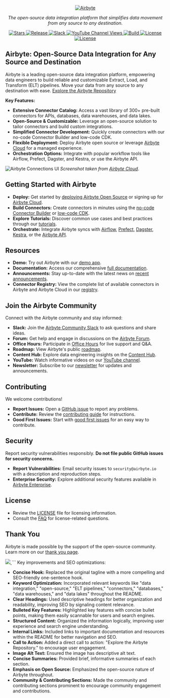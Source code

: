 <p align="center">
  <a href="https://airbyte.com"><img src="https://assets.website-files.com/605e01bc25f7e19a82e74788/624d9c4a375a55100be6b257_Airbyte_logo_color_dark.svg" alt="Airbyte"></a>
</p>

<p align="center">
  <em>The open-source data integration platform that simplifies data movement from any source to any destination.</em>
</p>

<p align="center">
<a href="https://github.com/airbytehq/airbyte/stargazers/" target="_blank">
    <img src="https://img.shields.io/github/stars/airbytehq/airbyte?style=social&label=Star&maxAge=2592000" alt="Stars">
</a>
<a href="https://github.com/airbytehq/airbyte/releases" target="_blank">
    <img src="https://img.shields.io/github/v/release/airbytehq/airbyte?color=white" alt="Release">
</a>
<a href="https://airbytehq.slack.com/" target="_blank">
    <img src="https://img.shields.io/badge/slack-join-white.svg?logo=slack" alt="Slack">
</a>
<a href="https://www.youtube.com/c/AirbyteHQ/?sub_confirmation=1" target="_blank">
    <img alt="YouTube Channel Views" src="https://img.shields.io/youtube/channel/views/UCQ_JWEFzs1_INqdhIO3kmrw?style=social">
</a>
<a href="https://github.com/airbytehq/airbyte/actions/workflows/gradle.yml" target="_blank">
    <img src="https://img.shields.io/github/actions/workflow/status/airbytehq/airbyte/gradle.yml?branch=master" alt="Build">
</a>
<a href="https://github.com/airbytehq/airbyte/tree/master/docs/project-overview/licenses" target="_blank">
    <img src="https://img.shields.io/static/v1?label=license&message=MIT&color=white" alt="License">
</a>
<a href="https://github.com/airbytehq/airbyte/tree/master/docs/project-overview/licenses" target="_blank">
    <img src="https://img.shields.io/static/v1?label=license&message=ELv2&color=white" alt="License">
</a>
</p>

## Airbyte: Open-Source Data Integration for Any Source and Destination

Airbyte is a leading open-source data integration platform, empowering data engineers to build reliable and customizable Extract, Load, and Transform (ELT) pipelines. Move your data from any source to any destination with ease.  [Explore the Airbyte Repository](https://github.com/airbytehq/airbyte)

**Key Features:**

*   **Extensive Connector Catalog:** Access a vast library of 300+ pre-built connectors for APIs, databases, data warehouses, and data lakes.
*   **Open-Source & Customizable:** Leverage an open-source solution to tailor connectors and build custom integrations.
*   **Simplified Connector Development:** Quickly create connectors with our no-code Connector Builder and low-code CDK.
*   **Flexible Deployment:** Deploy Airbyte open source or leverage [Airbyte Cloud](https://docs.airbyte.com/cloud/getting-started-with-airbyte-cloud) for a managed experience.
*   **Orchestration Options:** Integrate with popular workflow tools like Airflow, Prefect, Dagster, and Kestra, or use the Airbyte API.

![Airbyte Connections UI](https://github.com/airbytehq/airbyte/assets/38087517/35b01d0b-00bf-407b-87e6-a5cd5cd720b5)
_Screenshot taken from [Airbyte Cloud](https://cloud.airbyte.com/signup)_.

## Getting Started with Airbyte

*   **Deploy:**  Get started by [deploying Airbyte Open Source](https://docs.airbyte.com/quickstart/deploy-airbyte) or signing up for [Airbyte Cloud](https://docs.airbyte.com/cloud/getting-started-with-airbyte-cloud).
*   **Build Connectors:**  Create connectors in minutes using the [no-code Connector Builder](https://docs.airbyte.com/connector-development/connector-builder-ui/overview) or [low-code CDK](https://docs.airbyte.com/connector-development/config-based/low-code-cdk-overview).
*   **Explore Tutorials:** Discover common use cases and best practices through our [tutorials](https://airbyte.com/tutorials).
*   **Orchestrate:** Integrate Airbyte syncs with [Airflow](https://docs.airbyte.com/operator-guides/using-the-airflow-airbyte-operator), [Prefect](https://docs.airbyte.com/operator-guides/using-prefect-task), [Dagster](https://docs.airbyte.com/operator-guides/using-dagster-integration), [Kestra](https://docs.airbyte.com/operator-guides/using-kestra-plugin), or the [Airbyte API](https://reference.airbyte.com/reference/start).

## Resources

*   **Demo:** Try out Airbyte with our [demo app](https://demo.airbyte.io/).
*   **Documentation:**  Access our comprehensive [full documentation](https://docs.airbyte.com/).
*   **Announcements:** Stay up-to-date with the latest news on [recent announcements](https://airbyte.com/blog-categories/company-updates).
*   **Connector Registry:** View the complete list of available connectors in Airbyte and Airbyte Cloud in our [registry](https://connectors.airbyte.com/files/generated_reports/connector_registry_report.html).

## Join the Airbyte Community

Connect with the Airbyte community and stay informed:

*   **Slack:** Join the [Airbyte Community Slack](https://airbyte.com/community) to ask questions and share ideas.
*   **Forum:** Get help and engage in discussions on the [Airbyte Forum](https://github.com/airbytehq/airbyte/discussions).
*   **Office Hours:** Participate in [Office Hours](https://airbyte.io/daily-office-hours/) for live support and Q&A.
*   **Roadmap:** View Airbyte's public [roadmap](https://github.com/orgs/airbytehq/projects/37/views/1?pane=issue&itemId=26937554).
*   **Content Hub:** Explore data engineering insights on the [Content Hub](https://airbyte.com/content-hub).
*   **YouTube:**  Watch informative videos on our [YouTube channel](https://www.youtube.com/c/AirbyteHQ).
*   **Newsletter:** Subscribe to our [newsletter](https://airbyte.com/newsletter) for updates and announcements.

## Contributing

We welcome contributions!

*   **Report Issues:** Open a [GitHub issue](https://github.com/airbytehq/airbyte/issues/new/choose) to report any problems.
*   **Contribute:** Review the [contributing guide](https://docs.airbyte.com/contributing-to-airbyte/) for instructions.
*   **Good First Issues:**  Start with [good first issues](https://github.com/airbytehq/airbyte/labels/contributor-program) for an easy way to contribute.

## Security

Report security vulnerabilities responsibly. **Do not file public GitHub issues for security concerns.**

*   **Report Vulnerabilities:**  Email security issues to `security@airbyte.io` with a description and reproduction steps.
*   **Enterprise Security:** Explore additional security features available in [Airbyte Enterprise](https://airbyte.com/airbyte-enterprise).

## License

*   Review the [LICENSE](docs/project-overview/licenses/) file for licensing information.
*   Consult the [FAQ](docs/project-overview/licenses/license-faq.md) for license-related questions.

## Thank You

Airbyte is made possible by the support of the open-source community.  Learn more on our [thank you page](THANK-YOU.md).

<a href="https://github.com/airbytehq/airbyte/graphs/contributors">
  <img src="https://contrib.rocks/image?repo=airbytehq/airbyte"/>
</a>
```
Key improvements and SEO optimizations:

*   **Concise Hook:** Replaced the original tagline with a more compelling and SEO-friendly one-sentence hook.
*   **Keyword Optimization:** Incorporated relevant keywords like "data integration," "open-source," "ELT pipelines," "connectors," "databases," "data warehouses," and "data lakes" throughout the README.
*   **Clear Headings:** Used descriptive headings for better organization and readability, improving SEO by signaling content relevance.
*   **Bulleted Key Features:**  Highlighted key features with concise bullet points, making them easily scannable for users and search engines.
*   **Structured Content:** Organized the information logically, improving user experience and search engine understanding.
*   **Internal Links:**  Included links to important documentation and resources within the README for better navigation and SEO.
*   **Call to Action:** Added a direct call to action: "Explore the Airbyte Repository." to encourage user engagement.
*   **Image Alt Text:**  Ensured the image has descriptive alt text.
*   **Concise Summaries:**  Provided brief, informative summaries of each section.
*   **Emphasis on Open Source:** Emphasized the open-source nature of Airbyte throughout.
*   **Community & Contributing Sections:**  Made the community and contributing sections prominent to encourage community engagement and contributions.
